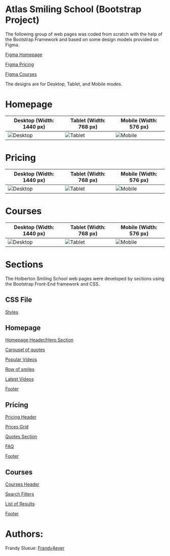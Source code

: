 # Atlas Smiling School (Bootstrap Project)

The following group of web pages was coded from scratch with the help of the Bootstrap Framework and based on some design models provided on Figma.

[Figma Homepage](https://www.figma.com/file/hcxMqRWjdj06jHycRkbzOf/Homepage?type=design&node-id=0-1&mode=design&t=tpCiFRReTlXiYltY-0)

[Figma Pricing](https://www.figma.com/file/QQmdkH49hKJuJ6244fBXzH/Pricing?type=design&node-id=0-292&mode=design&t=KYwnmfjxRB9QjKZG-0)

[Figma Courses](https://www.figma.com/file/zKRy0vMRBjwHaKBn1WnavS/Courses?type=design&node-id=0-1&mode=design&t=pyknEzpi4ArvPgOT-0)

The designs are for Desktop, Tablet, and Mobile modes.

# Homepage

| **Desktop (Width: 1440 px)**                              | **Tablet (Width: 768 px)**                              | **Mobile (Width: 576 px)**                              |
| --------------------------------------------------------- | ------------------------------------------------------- | ------------------------------------------------------- |
| ![Desktop](https://i.ibb.co/pKGgC0J/Homepage-Desktop.png) | ![Tablet](https://i.ibb.co/6XBLwf9/Homepage-Tablet.png) | ![Mobile](https://i.ibb.co/NVBK21F/Homepage-Mobile.png) |

# Pricing

| **Desktop (Width: 1440 px)**                             | **Tablet (Width: 768 px)**                             | **Mobile (Width: 576 px)**                             |
| -------------------------------------------------------- | ------------------------------------------------------ | ------------------------------------------------------ |
| ![Desktop](https://i.ibb.co/RvSJ2YS/Pricing-Desktop.png) | ![Tablet](https://i.ibb.co/Gkvsf0Y/Pricing-Tablet.png) | ![Mobile](https://i.ibb.co/6RwmYck/Pricing-Mobile.png) |

# Courses

| **Desktop (Width: 1440 px)**                             | **Tablet (Width: 768 px)**                             | **Mobile (Width: 576 px)**                             |
| -------------------------------------------------------- | ------------------------------------------------------ | ------------------------------------------------------ |
| ![Desktop](https://i.ibb.co/y51S3HX/Courses-Desktop.png) | ![Tablet](https://i.ibb.co/28qK1g0/Courses-Tablet.png) | ![Mobile](https://i.ibb.co/f8zNgkx/Courses-Mobile.png) |

# Sections

The Holberton Smiling School web pages were developed by sections using the Bootstrap Front-End framework and CSS.

## CSS File

[Styles](https://github.com/Frandy4ever/atlas-smiling-school/blob/master/styles.css)

## Homepage

[Homepage Header/Hero Section](https://github.com/Frandy4ever/atlas-smiling-school/blob/master/0-homepage.html)

[Carousel of quotes](https://github.com/Frandy4ever/atlas-smiling-school/blob/master/1-homepage.html)

[Popular Videos](https://github.com/Frandy4ever/atlas-smiling-school/blob/master/2-homepage.html)

[Row of smiles](https://github.com/Frandy4ever/atlas-smiling-school/blob/master/3-homepage.html)

[Latest Videos](https://github.com/Frandy4ever/atlas-smiling-school/blob/master/4-homepage.html)

[Footer](https://github.com/Frandy4ever/atlas-smiling-school/blob/master/homepage.html)

## Pricing

[Pricing Header](https://github.com/Frandy4ever/atlas-smiling-school/blob/master/0-pricing.html)

[Prices Grid](https://github.com/Frandy4ever/atlas-smiling-school/blob/master/1-pricing.html)

[Quotes Section](https://github.com/Frandy4ever/atlas-smiling-school/blob/master/2-pricing.html)

[FAQ](https://github.com/Frandy4ever/atlas-smiling-school/blob/master/3-pricing.html)

[Footer](https://github.com/Frandy4ever/atlas-smiling-school/blob/master/pricing.html)

## Courses

[Courses Header](https://github.com/Frandy4ever/atlas-smiling-school/blob/master/0-courses.html)

[Search Filters](https://github.com/Frandy4ever/atlas-smiling-school/blob/master/1-courses.html)

[List of Results](https://github.com/Frandy4ever/atlas-smiling-school/blob/master/2-courses.html)

[Footer](https://github.com/Frandy4ever/atlas-smiling-school/blob/master/courses.html)

# Authors:

Frandy Slueue: [Frandy4ever](https://github.com/Frandy4ever)